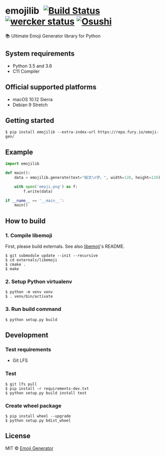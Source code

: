 # emojilib &nbsp;[![Build Status](https://travis-ci.org/emoji-gen/emojilib.svg?branch=master)](https://travis-ci.org/emoji-gen/emojilib) [![wercker status](https://app.wercker.com/status/486fa62cf2efbf47c595632b1e902e58/s/master "wercker status")](https://app.wercker.com/project/byKey/486fa62cf2efbf47c595632b1e902e58) [![Osushi](https://img.shields.io/badge/donate-osushi-EA2F57.svg)](https://osushi.love/intent/post/9ad90add99954e62ac79251606c10eec)

:books: Ultimate Emoji Generator library for Python

## System requirements

- Python 3.5 and 3.6
- C11 Compiler

## Official supported platforms

- macOS 10.12 Sierra
- Debian 9 Stretch

## Getting started

```
$ pip install emojilib --extra-index-url https://repo.fury.io/emoji-gen/
```

## Example

```python
import emojilib

def main():
    data = emojilib.generate(text="絵文\n字。", width=128, height=128)

    with open('emoji.png') as f:
        f.write(data)

if __name__ == '__main__':
    main()
```

## How to build
### 1. Compile libemoji
First, please build externals.
See also [libemoji](https://github.com/emoji-gen/libemoji)'s README.

```
$ git submodule update --init --recursive
$ cd externals/libemoji
$ cmake .
$ make
```

### 2. Setup Python virtualenv
```
$ python -m venv venv
$ . venv/bin/activate
```

### 3. Run build command
```
$ python setup.py build
```

## Development
### Test requirements

- Git LFS

### Test

```
$ git lfs pull
$ pip install -r requirements-dev.txt
$ python setup.py build install test
```

### Create wheel package

```
$ pip install wheel --upgrade
$ python setup.py bdist_wheel
```

## License
MIT &copy; [Emoji Generator](https://emoji-gen.ninja)
